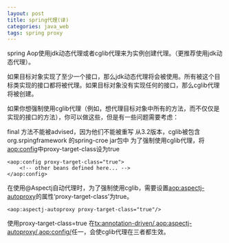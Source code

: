 ```yaml
---
layout: post
title: spring代理(译)
categories: java_web
tags: spring proxy
---
```


spring Aop使用jdk动态代理或者cglib代理来为实例创建代理。（更推荐使用jdk动态代理）。

如果目标对象实现了至少一个接口，那么jdk动态代理将会被使用。所有被这个目标类实现的接口都将被代理。如果目标对象没有实现任何的接口，那么cglib代理将被创建。

如果你想强制使用cglib代理（例如，想代理目标对象中所有的方法，而不仅仅是实现的接口的方法），你可以做这些，但是有一些问题需要考虑：

final 方法不能被advised，因为他们不能被重写
从3.2版本，cglib被包含org.srpingframework  的spring-croe jar包中
为了强制使用cglib代理，将<aop:config>中proxy-target-class设为true

    <aop:config proxy-target-class="true">
        <!-- other beans defined here... -->
    </aop:config>

在使用@Aspectj自动代理时，为了强制使用cglib，需要设置<aop:aspectj-autoproxy>的属性‘proxy-target-class’为true。

    <aop:aspectj-autoproxy proxy-target-class="true"/>
    
使用proxy-target-class=true 在<tx:annotation-driven/>,<aop:aspectj-autoproxy/>,<aop:config/>任一，会使cglib代理在三者都生效。
